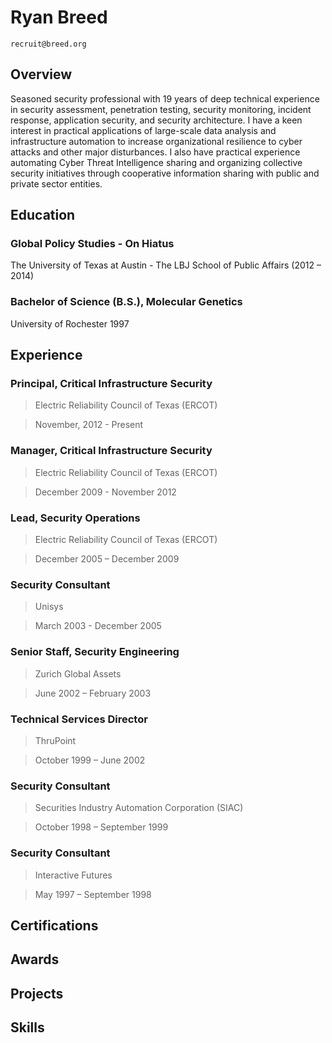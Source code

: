 # Ryan Breed
`recruit@breed.org`

## Overview

Seasoned security professional with 19 years of deep technical experience in security assessment, penetration testing, security monitoring, incident response, application security, and security architecture. I have a keen interest in practical applications of large-scale data analysis and infrastructure automation to increase organizational resilience to cyber attacks and other major disturbances. I also have practical experience automating Cyber Threat Intelligence sharing and organizing collective security initiatives through cooperative information sharing with public and private sector entities.

## Education

### Global Policy Studies - On Hiatus
The University of Texas at Austin - The LBJ School of Public Affairs (2012 – 2014)

### Bachelor of Science (B.S.), Molecular Genetics
University of Rochester 1997


## Experience

### Principal, Critical Infrastructure Security
> Electric Reliability Council of Texas (ERCOT)

> November, 2012 - Present

### Manager, Critical Infrastructure Security
> Electric Reliability Council of Texas (ERCOT)

> December 2009 - November 2012

### Lead, Security Operations
> Electric Reliability Council of Texas (ERCOT)

> December 2005 – December 2009

### Security Consultant
> Unisys

> March 2003 - December 2005

### Senior Staff, Security Engineering
> Zurich Global Assets

> June 2002 – February 2003

### Technical Services Director
> ThruPoint

> October 1999 – June 2002

### Security Consultant
> Securities Industry Automation Corporation (SIAC)

> October 1998 – September 1999

### Security Consultant
> Interactive Futures

> May 1997 – September 1998


## Certifications

## Awards

## Projects

## Skills

